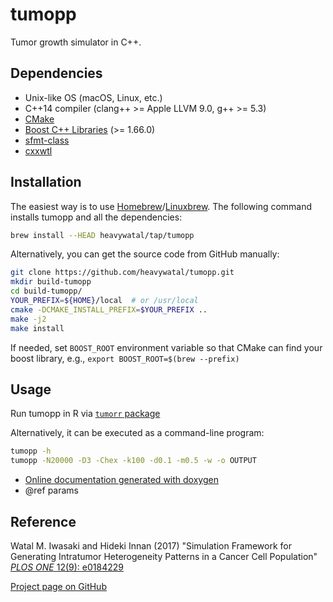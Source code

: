 # tumopp

Tumor growth simulator in C++.

## Dependencies

- Unix-like OS (macOS, Linux, etc.)
- C++14 compiler (clang++ >= Apple LLVM 9.0, g++ >= 5.3)
- [CMake](https://cmake.org/)
- [Boost C++ Libraries](http://www.boost.org/) (>= 1.66.0)
- [sfmt-class](https://github.com/heavywatal/sfmt-class)
- [cxxwtl](https://github.com/heavywatal/cxxwtl)

## Installation

The easiest way is to use [Homebrew](https://brew.sh/)/[Linuxbrew](http://linuxbrew.sh/).
The following command installs tumopp and all the dependencies:
```sh
brew install --HEAD heavywatal/tap/tumopp
```

Alternatively, you can get the source code from GitHub manually:
```sh
git clone https://github.com/heavywatal/tumopp.git
mkdir build-tumopp
cd build-tumopp/
YOUR_PREFIX=${HOME}/local  # or /usr/local
cmake -DCMAKE_INSTALL_PREFIX=$YOUR_PREFIX ..
make -j2
make install
```

If needed, set `BOOST_ROOT` environment variable so that CMake can find your boost library,
e.g., `export BOOST_ROOT=$(brew --prefix)`

## Usage

Run tumopp in R via [`tumorr` package](https://github.com/heavywatal/tumorr)

Alternatively, it can be executed as a command-line program:
```sh
tumopp -h
tumopp -N20000 -D3 -Chex -k100 -d0.1 -m0.5 -w -o OUTPUT
```

- [Online documentation generated with doxygen](https://heavywatal.github.io/tumopp/)
- @ref params


## Reference

Watal M. Iwasaki and Hideki Innan (2017)
"Simulation Framework for Generating Intratumor Heterogeneity Patterns in a Cancer Cell Population"
[*PLOS ONE* 12(9): e0184229](https://doi.org/10.1371/journal.pone.0184229)

[Project page on GitHub](https://github.com/heavywatal/tumopp)
